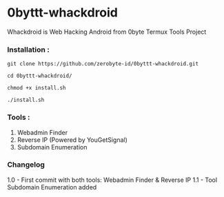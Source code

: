 # 0byttt-whackdroid
Whackdroid is Web Hacking Android from 0byte Termux Tools Project

### Installation :

`git clone https://github.com/zerobyte-id/0byttt-whackdroid.git`

`cd 0byttt-whackdroid/`

`chmod +x install.sh`

`./install.sh
`

### Tools :
1. Webadmin Finder
2. Reverse IP (Powered by YouGetSignal)
3. Subdomain Enumeration

### Changelog
1.0 - First commit with both tools: Webadmin Finder & Reverse IP
1.1 - Tool Subdomain Enumeration added
